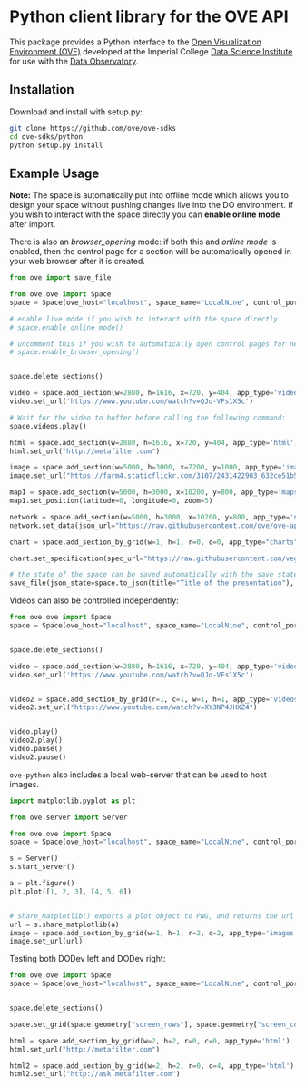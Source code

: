 # Python client library for the OVE API

This package provides a Python interface to the [Open Visualization Environment (OVE)](https://github.com/ove/ove) developed at the Imperial College [Data Science Institute](http://www.imperial.ac.uk/data-science/) for use with the [Data Observatory](http://www.imperial.ac.uk/data-science/data-observatory/).

## Installation

Download and install with setup.py:

```sh
git clone https://github.com/ove/ove-sdks
cd ove-sdks/python
python setup.py install
```

## Example Usage

**Note:** The space is automatically put into offline mode which allows you to design your space without pushing changes 
live into the DO environment. If you wish to interact with the space directly you can **enable online mode** after import.

There is also an *browser_opening* mode: if both this and *online mode* is enabled, then the control page for a section 
will be automatically opened in your web browser after it is created.

````python
from ove import save_file

from ove.ove import Space
space = Space(ove_host="localhost", space_name="LocalNine", control_port=8080)

# enable live mode if you wish to interact with the space directly
# space.enable_online_mode()

# uncomment this if you wish to automatically open control pages for new sections in a web browsers
# space.enable_browser_opening()


space.delete_sections()

video = space.add_section(w=2880, h=1616, x=720, y=404, app_type='videos')
video.set_url('https://www.youtube.com/watch?v=QJo-VFs1X5c')

# Wait for the video to buffer before calling the following command:
space.videos.play()

html = space.add_section(w=2880, h=1616, x=720, y=404, app_type='html')
html.set_url("http://metafilter.com")

image = space.add_section(w=5000, h=3000, x=7200, y=1000, app_type='images')
image.set_url("https://farm4.staticflickr.com/3107/2431422903_632ce51b56_o_d.jpg", "shelley")

map1 = space.add_section(w=5000, h=3000, x=10200, y=800, app_type='maps')
map1.set_position(latitude=0, longitude=0, zoom=5)

network = space.add_section(w=5000, h=3000, x=10200, y=800, app_type='networks')
network.set_data(json_url="https://raw.githubusercontent.com/ove/ove-apps/master/packages/ove-app-graphs/src/data/sample.json")

chart = space.add_section_by_grid(w=1, h=1, r=0, c=0, app_type="charts")

chart.set_specification(spec_url="https://raw.githubusercontent.com/vega/vega/master/docs/examples/bar-chart.vg.json", options={"width": 900-35, "height": 900-35})

# the state of the space can be saved automatically with the save state file util function
save_file(json_state=space.to_json(title="Title of the presentation"), filename="my_state.json")

````

Videos can also be controlled independently:

```python
from ove.ove import Space
space = Space(ove_host="localhost", space_name="LocalNine", control_port=8080)


space.delete_sections()

video = space.add_section(w=2880, h=1616, x=720, y=404, app_type='videos')
video.set_url('https://www.youtube.com/watch?v=QJo-VFs1X5c')


video2 = space.add_section_by_grid(r=1, c=1, w=1, h=1, app_type='videos')
video2.set_url("https://www.youtube.com/watch?v=XY3NP4JHXZ4")


video.play()
video2.play()
video.pause()
video2.pause()

```

``ove-python`` also includes a local web-server that can be used to host images.

````python
import matplotlib.pyplot as plt

from ove.server import Server

from ove.ove import Space
space = Space(ove_host="localhost", space_name="LocalNine", control_port=8080)

s = Server()
s.start_server()

a = plt.figure()
plt.plot([1, 2, 3], [4, 5, 6])


# share_matplotlib() exports a plot object to PNG, and returns the url where can be accessed
url = s.share_matplotlib(a)
image = space.add_section_by_grid(w=1, h=1, r=2, c=2, app_type='images')
image.set_url(url)

````

Testing both DODev left and DODev right:

````python
from ove.ove import Space
space = Space(ove_host="localhost", space_name="LocalNine", control_port=8080)


space.delete_sections()

space.set_grid(space.geometry["screen_rows"], space.geometry["screen_cols"])

html = space.add_section_by_grid(w=2, h=2, r=0, c=0, app_type='html')
html.set_url("http://metafilter.com")

html2 = space.add_section_by_grid(w=2, h=2, r=0, c=4, app_type='html')
html2.set_url("http://ask.metafilter.com")
````
